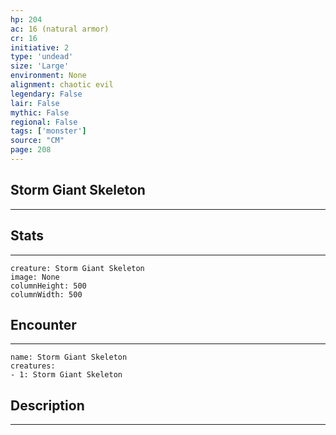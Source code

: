 ```yaml
---
hp: 204
ac: 16 (natural armor)
cr: 16
initiative: 2
type: 'undead'    
size: 'Large'
environment: None
alignment: chaotic evil
legendary: False
lair: False
mythic: False
regional: False
tags: ['monster']
source: "CM"
page: 208
---
```


## Storm Giant Skeleton
---



## Stats
---

```statblock
creature: Storm Giant Skeleton
image: None
columnHeight: 500
columnWidth: 500
```

## Encounter
---

```encounter-table
name: Storm Giant Skeleton
creatures:
- 1: Storm Giant Skeleton
```

## Description
---




